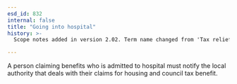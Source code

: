 ```yaml
---
esd_id: 832
internal: false
title: "Going into hospital"
history: >-
  Scope notes added in version 2.02. Term name changed from 'Tax relief and benefits when hospitalised' to 'Benefits - hospitalisation' in version 3.00. Name changed to 'Going into hospital' in version 4.00.

---
```


A person claiming benefits who is admitted to hospital must notify the local authority that deals with their claims for housing and council tax benefit.

